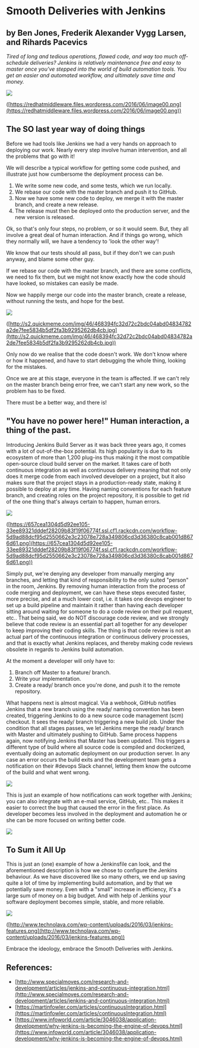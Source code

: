 # Smooth Deliveries with Jenkins


## by Ben Jones, Frederik Alexander Vygg Larsen, and Rihards Pacevics

_Tired of long and tedious operations, flawed code, and way too much off-schedule deliveries? Jenkins is relatively maintenance free and easy to master once you've stepped into the world of build automation tools. You get an easier and automated workflow, and ultimately save time and money._

![](https://github.com/fandul/blog-Entry/blob/master/1.png)

([https://redhatmiddleware.files.wordpress.com/2016/06/image00.png](https://redhatmiddleware.files.wordpress.com/2016/06/image00.png)) 


## The SO last year way of doing things

Before we had tools like Jenkins we had a very hands on approach to deploying our work. Nearly every step involve human intervention, and all the problems that go with it!

We will describe a typical workflow for getting some code pushed, and illustrate just how cumbersome the deployment process can be.



1.  We write some new code, and some tests, which we run locally.
1.  We rebase our code with the master branch and push it to GitHub.
1.  Now we have some new code to deploy, we merge it with the master branch, and create a new release.
1.  The release must then be deployed onto the production server, and the new version is released.

Ok, so that's only four steps, no problem, or so it would seem. But, they all involve a great deal of human interaction. And if things go wrong, which they normally will, we have a tendency to 'look the other way'!

We know that our tests should all pass, but if they don't we can push anyway, and blame some other guy. 

If we rebase our code with the master branch, and there are some conflicts, we need to fix them, but we might not know exactly how the code should have looked, so mistakes can easily be made.

Now we happily merge our code into the master branch, create a release, without running the tests, and hope for the best.

![](https://github.com/fandul/blog-Entry/blob/master/2.jpg)

([http://s2.quickmeme.com/img/46/468394fc32d72c2bdc04abd04834782a2de7fee5834b5df2fa3b9295262db4cb.jpg](http://s2.quickmeme.com/img/46/468394fc32d72c2bdc04abd04834782a2de7fee5834b5df2fa3b9295262db4cb.jpg)) 

Only now do we realise that the code doesn't work. We don't know where or how it happened, and have to start debugging the whole thing, looking for the mistakes. 

Once we are at this stage, everyone in the team is affected. If we can't rely on the master branch being error free, we can't start any new work, so the problem has to be fixed. 

There must be a better way, and there is! 


## "You have no power here!" Human interaction, a thing of the past.

Introducing Jenkins Build Server as it was back three years ago, it comes with a lot of out-of-the-box potential. Its high popularity is due to its ecosystem of more than 1,200 plug-ins thus making it the most compatible open-source cloud build server on the market. It takes care of both continuous integration as well as continuous delivery meaning that not only does it merge code from each involved developer on a project, but it also makes sure that the project stays in a production-ready state, making it possible to deploy at any time. Having naming conventions for each feature branch, and creating roles on the project repository, it is possible to get rid of the one thing that's always certain to happen, human errors.

![](https://github.com/fandul/blog-Entry/blob/master/3.png)

([https://657cea1304d5d92ee105-33ee89321dddef28209b83f19f06774f.ssl.cf1.rackcdn.com/workflow-5d9ad88dcf95d2550662e3c23078e728a349806cd3d36380c8cab001d8676d61.png](https://657cea1304d5d92ee105-33ee89321dddef28209b83f19f06774f.ssl.cf1.rackcdn.com/workflow-5d9ad88dcf95d2550662e3c23078e728a349806cd3d36380c8cab001d8676d61.png)) 

Simply put, we're denying any developer from manually merging any branches, and letting that kind of responsibility to the only suited "person" in the room, Jenkins. By removing human interaction from the process of code merging and deployment, we can have these steps executed faster, more precise, and at a much lower cost, i.e. it takes one devops engineer to set up a build pipeline and maintain it rather than having each developer sitting around waiting for someone to do a code review on their pull request, etc.. That being said, we do NOT discourage code review, and we strongly believe that code review is an essential part all together for any developer to keep improving their coding skills. The thing is that code review is not an actual part of the continuous integration or continuous delivery processes, and that is exactly what Jenkins replaces, and thereby making code reviews obsolete in regards to Jenkins build automation.

At the moment a developer will only have to:



1.  Branch off Master to a feature/ branch.
1.  Write your implementation.
1.  Create a ready/ branch once you're done, and push it to the remote repository.

What happens next is almost magical. Via a webhook, GitHub notifies Jenkins that a new branch using the ready/ naming convention has been created, triggering Jenkins to do a new source code management (scm) checkout. It sees the ready/ branch triggering a new build job. Under the condition that all stages passes, we let Jenkins merge the ready/ branch with Master and ultimately pushing to GitHub. Same process happens again, now notifying Jenkins that Master has been updated. This triggers a different type of build where all source code is compiled and dockerized, eventually doing an automatic deployment on our production server. In any case an error occurs the build exits and the development team gets a notification on their #devops Slack channel, letting them know the outcome of the build and what went wrong. 

![](https://github.com/fandul/blog-Entry/blob/master/Skærmbillede%202017-12-19%20kl.%2011.01.43.png)

This is just an example of how notifications can work together with Jenkins; you can also integrate with an e-mail service, GitHub, etc.. This makes it easier to correct the bug that caused the error in the first place. As developer becomes less involved in the deployment and automation he or she can be more focused on writing better code.

![](https://github.com/fandul/blog-Entry/blob/master/Skærmbillede%202017-12-19%20kl.%2011.01.25.png)


## To Sum it All Up

This is just an (one) example of how a Jenkinsfile can look, and the aforementioned description is how we chose to configure the Jenkins behaviour. 
As we have discovered like so many others, we end up saving quite a lot of time by implementing build automation, and by that we potentially save money. Even with a "small" increase in efficiency, it's a large sum of money on a big budget. And with help of Jenkins your software deployment becomes simple, stable, and more reliable.


![](https://github.com/fandul/blog-Entry/blob/master/4.png)

([http://www.technolava.com/wp-content/uploads/2016/03/jenkins-features.png](http://www.technolava.com/wp-content/uploads/2016/03/jenkins-features.png)) 

Embrace the ideology, embrace the Smooth Deliveries with Jenkins.


## References:



*   [http://www.specialmoves.com/research-and-development/articles/jenkins-and-continuous-integration.html](http://www.specialmoves.com/research-and-development/articles/jenkins-and-continuous-integration.html)
*   [https://martinfowler.com/articles/continuousIntegration.html](https://martinfowler.com/articles/continuousIntegration.html)
*   [https://www.infoworld.com/article/3046038/application-development/why-jenkins-is-becoming-the-engine-of-devops.html](https://www.infoworld.com/article/3046038/application-development/why-jenkins-is-becoming-the-engine-of-devops.html)
